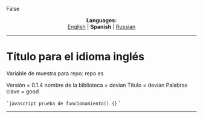 False
<p align="center"><b>Languages:</b><br /><a href="https://github.com/markolofsen/devian/blob/master/README.md">English</a> | <b>Spanish</b> | <a href="https://github.com/markolofsen/devian/blob/master/README_ru.md">Russian</a></p>

---

# Título para el idioma inglés
Variable de muestra para repo: repo es

Versión = 0.1.4
nombre de la biblioteca = devian
Título = devian
Palabras clave = good

`` `javascript
prueba de funcionamiento() {}
`` `

---


